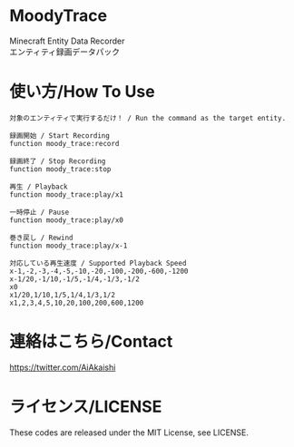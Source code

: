 # MoodyTrace
Minecraft Entity Data Recorder  
エンティティ録画データパック

# 使い方/How To Use

```
対象のエンティティで実行するだけ！ / Run the command as the target entity.  
  
録画開始 / Start Recording  
function moody_trace:record  
  
録画終了 / Stop Recording  
function moody_trace:stop  
  
再生 / Playback  
function moody_trace:play/x1  
  
一時停止 / Pause  
function moody_trace:play/x0  
  
巻き戻し / Rewind  
function moody_trace:play/x-1  
  
対応している再生速度 / Supported Playback Speed
x-1,-2,-3,-4,-5,-10,-20,-100,-200,-600,-1200  
x-1/20,-1/10,-1/5,-1/4,-1/3,-1/2  
x0  
x1/20,1/10,1/5,1/4,1/3,1/2  
x1,2,3,4,5,10,20,100,200,600,1200
```

# 連絡はこちら/Contact

https://twitter.com/AiAkaishi

# ライセンス/LICENSE

These codes are released under the MIT License, see LICENSE.
